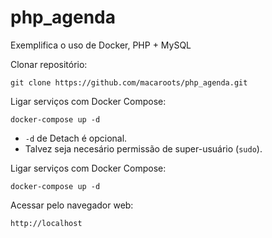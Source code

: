 # php_agenda
Exemplifica o uso de Docker, PHP + MySQL

Clonar repositório:
```
git clone https://github.com/macaroots/php_agenda.git
```

Ligar serviços com Docker Compose:
```
docker-compose up -d
```
* ```-d``` de Detach é opcional.
* Talvez seja necesário permissão de super-usuário (```sudo```).

Ligar serviços com Docker Compose:
```
docker-compose up -d
```

Acessar pelo navegador web:
```
http://localhost
```

